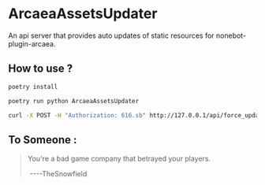 # ArcaeaAssetsUpdater
An api server that provides auto updates of static resources for nonebot-plugin-arcaea.

## How to use ?

```bash
poetry install

poetry run python ArcaeaAssetsUpdater

curl -X POST -H "Authorization: 616.sb" http://127.0.0.1/api/force_update
```

## To Someone :

> You're a bad game company that betrayed your players.
>
> ​																		----TheSnowfield

